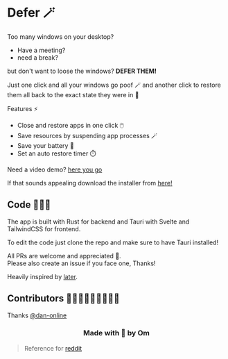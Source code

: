 # Defer 🪄

Too many windows on your desktop?

* Have a meeting?
* need a break?

but don't want to loose the windows? **DEFER THEM!**

Just one click and all your windows go poof 🪄 
and another click to restore them all back to the exact state they were in 🎉

Features ⚡

* Close and restore apps in one click 🖱️
* Save resources by suspending app processes 🪄
* Save your battery 🔋
* Set an auto restore timer ⏱️

Need a video demo? [here you go](https://www.youtube.com/watch?v=DfeY7PConZo&ab_channel=OmThorat)

If that sounds appealing download the installer from [here!](https://github.com/Om-Thorat/Defer/releases/)
## Code 🧑🏽‍💻
The app is built with Rust for backend and Tauri with Svelte and TailwindCSS for frontend.

To edit the code just clone the repo and make sure to have Tauri installed!

All PRs are welcome and appreciated 🚀.  
Please also create an issue if you face one, Thanks!

Heavily inspired by [later](https://github.com/alyssaxuu/later).

## Contributors 🧑🏽‍💻👨🏽‍💻👩🏽‍💻

Thanks [@dan-online](https://github.com/dan-online) 

<h3 align="center" > Made with 💖 by Om </h3>

> Reference for [reddit](https://www.reddit.com/r/Windows10/comments/129s600/defer_save_your_windows_for_later_with_one_click/)
